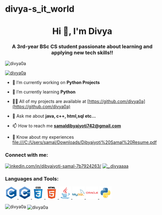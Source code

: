 # divya-s_it_world
<h1 align="center">Hi 👋, I'm Divya</h1>
<h3 align="center">A 3rd-year BSc CS student passionate about learning and applying new tech skills!!</h3>

<p align="left"> <img src="https://komarev.com/ghpvc/?username=divya0a&label=Profile%20views&color=0e75b6&style=flat" alt="divya0a" /> </p>

<p align="left"> <a href="https://github.com/ryo-ma/github-profile-trophy"><img src="https://github-profile-trophy.vercel.app/?username=divya0a" alt="divya0a" /></a> </p>

- 🔭 I’m currently working on **Python Projects**

- 🌱 I’m currently learning **Python**

- 👨‍💻 All of my projects are available at [https://github.com/divya0a](https://github.com/divya0a)

- 💬 Ask me about **java, c++, html,sql etc...**

- 📫 How to reach me **samaldibyajyoti742@gmail.com**

- 📄 Know about my experiences [file:///C:/Users/samal/Downloads/Dibyajyoti%20Samal%20Resume.pdf](file:///C:/Users/samal/Downloads/Dibyajyoti%20Samal%20Resume.pdf)

<h3 align="left">Connect with me:</h3>
<p align="left">
<a href="https://linkedin.com/in/inkedin.com/in/dibyajyoti-samal-7b7924263/" target="blank"><img align="center" src="https://raw.githubusercontent.com/rahuldkjain/github-profile-readme-generator/master/src/images/icons/Social/linked-in-alt.svg" alt="inkedin.com/in/dibyajyoti-samal-7b7924263/" height="30" width="40" /></a>
<a href="https://instagram.com/_.divyaaaa" target="blank"><img align="center" src="https://raw.githubusercontent.com/rahuldkjain/github-profile-readme-generator/master/src/images/icons/Social/instagram.svg" alt="_.divyaaaa" height="30" width="40" /></a>
</p>

<h3 align="left">Languages and Tools:</h3>
<p align="left"> <a href="https://www.cprogramming.com/" target="_blank" rel="noreferrer"> <img src="https://raw.githubusercontent.com/devicons/devicon/master/icons/c/c-original.svg" alt="c" width="40" height="40"/> </a> <a href="https://www.w3schools.com/cpp/" target="_blank" rel="noreferrer"> <img src="https://raw.githubusercontent.com/devicons/devicon/master/icons/cplusplus/cplusplus-original.svg" alt="cplusplus" width="40" height="40"/> </a> <a href="https://www.w3schools.com/css/" target="_blank" rel="noreferrer"> <img src="https://raw.githubusercontent.com/devicons/devicon/master/icons/css3/css3-original-wordmark.svg" alt="css3" width="40" height="40"/> </a> <a href="https://www.w3.org/html/" target="_blank" rel="noreferrer"> <img src="https://raw.githubusercontent.com/devicons/devicon/master/icons/html5/html5-original-wordmark.svg" alt="html5" width="40" height="40"/> </a> <a href="https://www.java.com" target="_blank" rel="noreferrer"> <img src="https://raw.githubusercontent.com/devicons/devicon/master/icons/java/java-original.svg" alt="java" width="40" height="40"/> </a> <a href="https://www.mysql.com/" target="_blank" rel="noreferrer"> <img src="https://raw.githubusercontent.com/devicons/devicon/master/icons/mysql/mysql-original-wordmark.svg" alt="mysql" width="40" height="40"/> </a> <a href="https://www.oracle.com/" target="_blank" rel="noreferrer"> <img src="https://raw.githubusercontent.com/devicons/devicon/master/icons/oracle/oracle-original.svg" alt="oracle" width="40" height="40"/> </a> <a href="https://www.python.org" target="_blank" rel="noreferrer"> <img src="https://raw.githubusercontent.com/devicons/devicon/master/icons/python/python-original.svg" alt="python" width="40" height="40"/> </a> </p>

<p><img align="left" src="https://github-readme-stats.vercel.app/api/top-langs?username=divya0a&show_icons=true&locale=en&layout=compact" alt="divya0a" /></p>

<p>&nbsp;<img align="center" src="https://github-readme-stats.vercel.app/api?username=divya0a&show_icons=true&locale=en" alt="divya0a" /></p>
